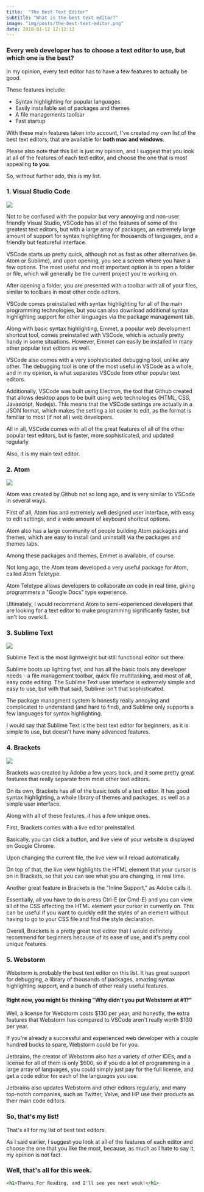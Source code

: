 ```yaml
---
title:  "The Best Text Editor"
subtitle: "What is the best text editor?"
image: "img/posts/the-best-text-editor.png"
date: 2018-01-12 12:12:12
---
```


### Every web developer has to choose a text editor to use, but which one is the best?

In my opinion, every text editor has to have a few features to actually be good.

These features include:
- Syntax highlighting for popular languages
- Easily installable set of packages and themes
- A file managements toolbar
- Fast startup

With these main features taken into account, I've created my own list of the best text editors, that are available for **both mac and windows**.

Please also note that this list is just my opinion, and I suggest that you look at all of the features of each text editor, and choose the one that is most appealing **to you**.

So, without further ado, this is my list.

### 1. Visual Studio Code

![](img/posts/the-best-text-editor-vscode.png)

Not to be confused with the popular but very annoying and non-user friendly Visual Studio, VSCode has all of the features of some of the greatest text editors, but with a large array of packages, an extremely large amount of support for syntax highlighting for thousands of languages, and a friendly but featureful interface.

VSCode starts up pretty quick, although not as fast as other alternatives (ie. Atom or Sublime), and upon opening, you see a screen where you have a few options. The most useful and most important option is to open a folder or file, which will generally be the current project you're working on.

After opening a folder, you are presented with a toolbar with all of your files, similar to toolbars in most other code editors.

VSCode comes preinstalled with syntax highlighting for all of the main programming technologies, but you can also download additional syntax highlighting support for other languages via the package management tab.

Along with basic syntax highlighting, Emmet, a popular web development shortcut tool, comes preinstalled with VSCode, which is actually pretty handy in some situations. However, Emmet can easily be installed in many other popular text editors as well.

VSCode also comes with a very sophisticated debugging tool, unlike any other. The debugging tool is one of the most useful in VSCode as a whole, and in my opinion, is what separates VSCode from other popular text editors.

Additionally, VSCode was built using Electron, the tool that Github created that allows desktop apps to be built using web technologies (HTML, CSS, Javascript, Nodejs). This means that the VSCode settings are actually in a JSON format, which makes the setting a lot easier to edit, as the format is familiar to most (if not all) web developers.

All in all, VSCode comes with all of the great features of all of the other popular text editors, but is faster, more sophisticated, and updated regularly.

Also, it is my main text editor.

### 2. Atom

![](img/posts/the-best-text-editor-atom.png)

Atom was created by Github not so long ago, and is very similar to VSCode in several ways.

First of all, Atom has and extremely well designed user interface, with easy to edit settings, and a wide amount of keyboard shortcut options.

Atom also has a large community of people building Atom packages and themes, which are easy to install (and uninstall) via the packages and themes tabs.

Among these packages and themes, Emmet is available, of course.

Not long ago, the Atom team developed a very useful package for Atom, called Atom Teletype.

Atom Teletype allows developers to collaborate on code in real time, giving programmers a "Google Docs" type experience.

Ultimately, I would recommend Atom to semi-experienced developers that are looking for a text editor to make programming significantly faster, but isn't too overkill.

### 3. Sublime Text

![](img/posts/the-best-text-editor-sublime.png)

Sublime Text is the most lightweight but still functional editor out there.

Sublime boots up lighting fast, and has all the basic tools any developer needs - a file management toolbar, quick file multitasking, and most of all, easy code editing. The Sublime Text user interface is extremely simple and easy to use, but with that said, Sublime isn't that sophisticated.

The package managment system is honestly really annoying and complicated to understand (and hard to find), and Sublime only supports a few languages for syntax highlighting.

I would say that Sublime Text is the best text editor for beginners, as it is simple to use, but doesn't have many advanced features.

### 4. Brackets

![](img/posts/the-best-text-editor-brackets.png)

Brackets was created by Adobe a few years back, and it some pretty great features that really separate from most other text editors.

On its own, Brackets has all of the basic tools of a text editor. It has good syntax highlighting, a whole library of themes and packages, as well as a simple user interface.

Along with all of these features, it has a few unique ones.

First, Brackets comes with a live editor preinstalled.

Basically, you can click a button, and live view of your website is displayed on Google Chrome.

Upon changing the current file, the live view will reload automatically.

On top of that, the live view highlights the HTML element that your cursor is on in Brackets, so that you can see what you are changing, in real time.

Another great feature in Brackets is the "Inline Support," as Adobe calls it.

Essentially, all you have to do is press Ctrl-E (or Cmd-E) and you can view all of the CSS affecting the HTML element your cursor in currently on. This can be useful if you want to quickly edit the styles of an element without having to go to your CSS file and find the style declaration.

Overall, Brackets is a pretty great text editor that I would definitely recommend for beginners because of its ease of use, and it's pretty cool unique features.

### 5. Webstorm

Webstorm is probably the best text editor on this list. It has great support for debugging, a library of thousands of packages, amazing syntax highlighting support, and a bunch of other really useful features.

#### Right now, you might be thinking "Why didn't you put Webstorm at #1?"

Well, a license for Webstorm costs $130 per year, and honestly, the extra features that Webstorm has compared to VSCode aren't really worth $130 per year.

If you're already a successful and experienced web developer with a couple hundred bucks to spare, Webstorm could be for you.

Jetbrains, the creator of Webstorm also has a variety of other IDEs, and a license for all of them is only $600, so if you do a lot of programming in a large array of languages, you could simply just pay for the full license, and get a code editor for each of the languages you use.

Jetbrains also updates Webstorm and other editors regularly, and many top-notch companies, such as Twitter, Valve, and HP use their products as their main code editors.

### So, that's my list!

That's all for my list of best text editors.

As I said earlier, I suggest you look at all of the features of each editor and choose the one that you like the most, because, as much as I hate to say it, my opinion is not fact.

### Well, that's all for this week.

``` html
<h1>Thanks For Reading, and I'll see you next week!</h1>
```
